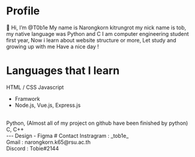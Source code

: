 # Profile
👋 Hi, I’m @T0b1e
My name is Narongkorn kitrungrot my nick name is tob, my native language was Python and C
I am computer engineering student first year, Now i learn about website structure or more, 
Let study and growing up with me Have a nice day !
# Languages that I learn 
HTML / CSS
Javascript
- Framwork
- Node.js, Vue.js, Express.js 
<br>
Python, (Almost all of my project on github have been finished by python)
<br>
C, C++ 
<br>
---
Design 
- Figma
# Contact
Instragram : _tob1e_<br>
Gmail : narongkorn.k65@rsu.ac.th<br>
Discord : Tobie#2144<br>
<!---
T0b1e/T0b1e is a ✨ special ✨ repository because its `README.md` (this file) appears on your GitHub profile.
You can click the Preview link to take a look at your changes.
--->
